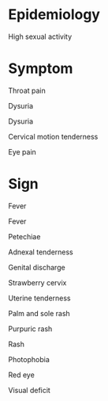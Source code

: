 # Epidemiology

High sexual activity

# Symptom

Throat pain

Dysuria

Dysuria

Cervical motion tenderness

Eye pain

# Sign

Fever

Fever

Petechiae

Adnexal tenderness

Genital discharge

Strawberry cervix

Uterine tenderness

Palm and sole rash

Purpuric rash

Rash

Photophobia

Red eye

Visual deficit
